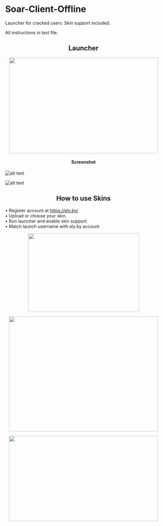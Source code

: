 # Soar-Client-Offline
 
 Launcher for cracked users. Skin support included.

All instructions in text file.

<h2 align="center">Launcher</h2>

<p align="center">
  <img width="479" height="308" src="https://i.imgur.com/XssbvOK.png">
</p>

<h4 align="center">Screenshot</h4>

![alt text](https://i.imgur.com/TDDJAz9.png)

![alt text](https://i.imgur.com/HwPrrOV.png)

<h2 align="center">How to use Skins</h2>

• Register account at https://ely.by/ \
• Upload or choose your skin.\
• Run launcher and enable skin support.\
• Match launch username with ely.by account


<p align="center">
  <img width="357" height="253" src="https://i.imgur.com/cfDSRz3.png">
</p>

<p align="center">
  <img width="480" height="370" src="https://i.imgur.com/KrlDUdd.png">
</p>

<p align="center">
  <img width="480" height="274" src="https://i.imgur.com/lKjR1Rz.png">
</p>
